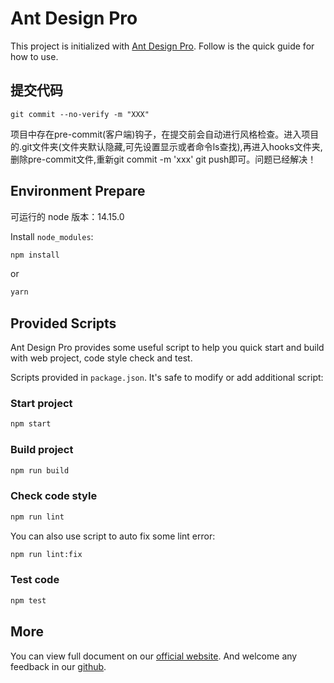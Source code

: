 # Ant Design Pro

This project is initialized with [Ant Design Pro](https://pro.ant.design). Follow is the quick guide for how to use.

## 提交代码

`git commit --no-verify -m "XXX"`

项目中存在pre-commit(客户端)钩子，在提交前会自动进行风格检查。进入项目的.git文件夹(文件夹默认隐藏,可先设置显示或者命令ls查找),再进入hooks文件夹,删除pre-commit文件,重新git commit -m 'xxx' git push即可。问题已经解决！

## Environment Prepare

可运行的 node 版本：14.15.0

Install `node_modules`:

```bash
npm install
```

or

```bash
yarn
```

## Provided Scripts

Ant Design Pro provides some useful script to help you quick start and build with web project, code style check and test.

Scripts provided in `package.json`. It's safe to modify or add additional script:

### Start project

```bash
npm start
```

### Build project

```bash
npm run build
```

### Check code style

```bash
npm run lint
```

You can also use script to auto fix some lint error:

```bash
npm run lint:fix
```

### Test code

```bash
npm test
```

## More

You can view full document on our [official website](https://pro.ant.design). And welcome any feedback in our [github](https://github.com/ant-design/ant-design-pro).

